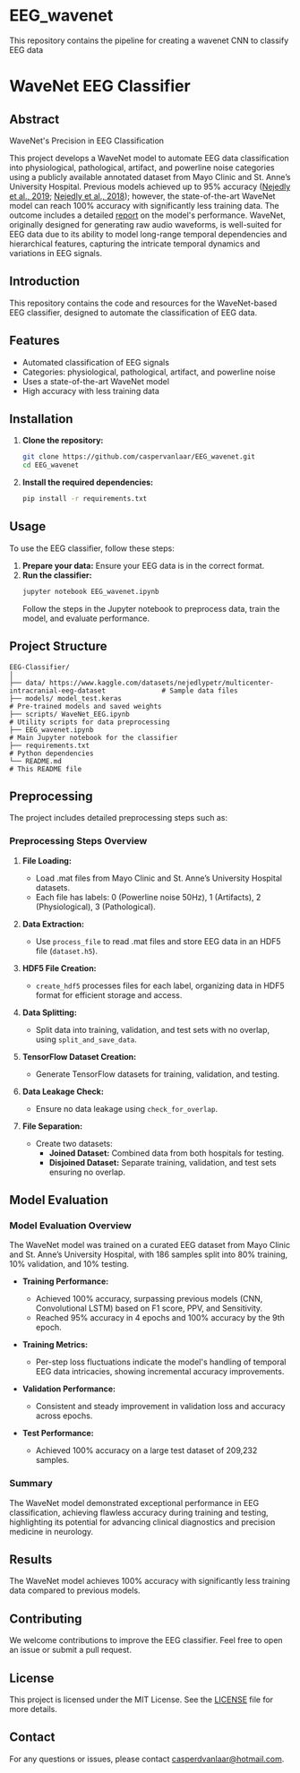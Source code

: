# EEG_wavenet
This repository contains the pipeline for creating a wavenet CNN to classify EEG data


# WaveNet EEG Classifier

## Abstract
WaveNet's Precision in EEG Classification


This project develops a WaveNet model to automate EEG data classification into physiological, pathological, artifact, and powerline noise categories using a publicly available annotated dataset from Mayo Clinic and St. Anne’s University Hospital. Previous models achieved up to 95% accuracy ([Nejedly et al., 2019](https://www.nature.com/articles/s41598-019-47854-6); [Nejedly et al., 2018](https://link.springer.com/article/10.1007/s12021-018-9397-6)); however, the state-of-the-art WaveNet model can reach 100% accuracy with significantly less training data. The outcome includes a detailed [report](https://github.com/caspervanlaar/EEG_wavenet/blob/main/CASPER_VAN_LAAR_2440678_WaveNet_EEG1.pdf) on the model's performance. WaveNet, originally designed for generating raw audio waveforms, is well-suited for EEG data due to its ability to model long-range temporal dependencies and hierarchical features, capturing the intricate temporal dynamics and variations in EEG signals.



## Introduction
This repository contains the code and resources for the WaveNet-based EEG classifier, designed to automate the classification of EEG data. 

## Features
- Automated classification of EEG signals
- Categories: physiological, pathological, artifact, and powerline noise
- Uses a state-of-the-art WaveNet model
- High accuracy with less training data

## Installation
1. **Clone the repository:**
    ```bash
    git clone https://github.com/caspervanlaar/EEG_wavenet.git
    cd EEG_wavenet
    ```

2. **Install the required dependencies:**
    ```bash
    pip install -r requirements.txt
    ```

## Usage
To use the EEG classifier, follow these steps:

1. **Prepare your data:** Ensure your EEG data is in the correct format.
2. **Run the classifier:**
    ```bash
    jupyter notebook EEG_wavenet.ipynb
    ```
   Follow the steps in the Jupyter notebook to preprocess data, train the model, and evaluate performance.

## Project Structure
```
EEG-Classifier/
│
├── data/ https://www.kaggle.com/datasets/nejedlypetr/multicenter-intracranial-eeg-dataset              # Sample data files
├── models/ model_test.keras                                                                            # Pre-trained models and saved weights
├── scripts/ WaveNet_EEG.ipynb                                                                          # Utility scripts for data preprocessing
├── EEG_wavenet.ipynb                                                                                   # Main Jupyter notebook for the classifier
├── requirements.txt                                                                                    # Python dependencies
└── README.md                                                                                           # This README file
```

## Preprocessing
The project includes detailed preprocessing steps such as:
### Preprocessing Steps Overview

1. **File Loading:**
   - Load .mat files from Mayo Clinic and St. Anne’s University Hospital datasets.
   - Each file has labels: 0 (Powerline noise 50Hz), 1 (Artifacts), 2 (Physiological), 3 (Pathological).

2. **Data Extraction:**
   - Use `process_file` to read .mat files and store EEG data in an HDF5 file (`dataset.h5`).

3. **HDF5 File Creation:**
   - `create_hdf5` processes files for each label, organizing data in HDF5 format for efficient storage and access.

4. **Data Splitting:**
   - Split data into training, validation, and test sets with no overlap, using `split_and_save_data`.

5. **TensorFlow Dataset Creation:**
   - Generate TensorFlow datasets for training, validation, and testing.

6. **Data Leakage Check:**
   - Ensure no data leakage using `check_for_overlap`.

7. **File Separation:**
   - Create two datasets: 
     - **Joined Dataset:** Combined data from both hospitals for testing.
     - **Disjoined Dataset:** Separate training, validation, and test sets ensuring no overlap.


## Model Evaluation
### Model Evaluation Overview

The WaveNet model was trained on a curated EEG dataset from Mayo Clinic and St. Anne’s University Hospital, with 186 samples split into 80% training, 10% validation, and 10% testing.

- **Training Performance:**
  - Achieved 100% accuracy, surpassing previous models (CNN, Convolutional LSTM) based on F1 score, PPV, and Sensitivity.
  - Reached 95% accuracy in 4 epochs and 100% accuracy by the 9th epoch.

- **Training Metrics:**
  - Per-step loss fluctuations indicate the model's handling of temporal EEG data intricacies, showing incremental accuracy improvements.

- **Validation Performance:**
  - Consistent and steady improvement in validation loss and accuracy across epochs.

- **Test Performance:**
  - Achieved 100% accuracy on a large test dataset of 209,232 samples.

### Summary

The WaveNet model demonstrated exceptional performance in EEG classification, achieving flawless accuracy during training and testing, highlighting its potential for advancing clinical diagnostics and precision medicine in neurology.

## Results
The WaveNet model achieves 100% accuracy with significantly less training data compared to previous models.

## Contributing
We welcome contributions to improve the EEG classifier. Feel free to open an issue or submit a pull request.

## License
This project is licensed under the MIT License. See the [LICENSE](LICENSE) file for more details.

## Contact
For any questions or issues, please contact casperdvanlaar@hotmail.com.

